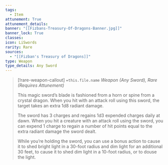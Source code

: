 ```yaml
---
tags:
  - Item
attunement: True
attunement_details: 
banner: "[[Fizbans-Treasury-Of-Dragons-Banner.jpg]]"
banner_lock: True
classes:
icon: LiSwords
rarity: Rare
sources:
  - "[[Fizban's Treasury of Dragons]]"
type: Weapon
type_details: Any Sword
---
```

>[!rare-weapon-callout] `=this.file.name`
>*Weapon (Any Sword), Rare (Requires Attunement)*
>
>This magic sword’s blade is fashioned from a horn or spine from a crystal dragon. When you hit with an attack roll using this sword, the target takes an extra 1d8 radiant damage.
>
>The sword has 3 charges and regains 1d3 expended charges daily at dawn. When you hit a creature with an attack roll using the sword, you can expend 1 charge to regain a number of hit points equal to the extra radiant damage the sword dealt.
>
>While you’re holding the sword, you can use a bonus action to cause it to shed bright light in a 30-foot radius and dim light for an additional 30 feet, to cause it to shed dim light in a 10-foot radius, or to douse the light.
>
>
